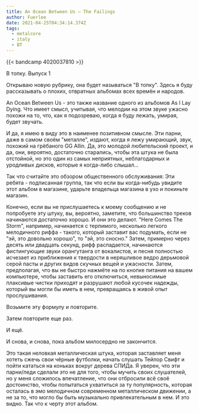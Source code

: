 ```yaml
---
title: An Ocean Between Us — The Failings
author: Fuerlee
date: 2021-04-25T04:34:14.374Z
tags:
  - metalcore
  - italy
  - ВТ
---
```

{{< bandcamp 4020037810 >}}

В топку. Выпуск 1



Открываю новую рубрику, она будет называться "В топку". Здесь я буду рассказывать о плохих, отвратных альбомах всех времён и народов.



An Ocean Between Us - это также название одного из альбомов As I Lay Dying. Что имеет смысл, учитывая, что мелодии на этом звуке ужасно похожи на то, что, как я подозреваю, когда я буду лежать, умирая, будет звучать.



И да, я имею в виду это в наименее позитивном смысле. Эти парни, даже в самом своём "металле", издают, когда я лежу умирающий, звук, похожий на грёбаного GG Allin. Да, это молодой любительский проект, и да, они, вероятно, достаточно старались, чтобы эта штука не была отстойной, но это один из самых неприятных, неблагодарных и уродливых дисков, которые я когда-либо слышал...



Так что считайте это обзором общественного обслуживания: Эти ребята - подписанная группа, так что если вы когда-нибудь увидите этот альбом в магазине, ударьте владельца магазина в ухо и покиньте магазин.



Конечно, если вы не прислушаетесь к моему сообщению и не попробуете эту штуку, вы, вероятно, заметите, что большинство треков начинаются достаточно хорошо. И они это делают. "Here Comes The Storm", например, начинается с терпимого, несколько легкого мелодичного риффа - такого, который заставит вас подумать, если не "эй, это довольно хорошо", то "эй, это сносно." Затем, примерно через десять или двадцать секунд, рифф распадается, начинаются фистингующие звуки орангутанга от вокалистов, и песня полностью исчезает из приближения к твердости в неряшливое ведро дерьмовой серой пасты и других видов скучных вещей и ужасности. Затем, предполагая, что вы не быстро нажмёте на по кнопке питания на вашем компьютере, чтобы заставить его отключиться, невыносимые плаксивые чистки приходят и разрушают любой кусочек надежды, который вы могли бы иметь в нем, превращаясь в живой опыт прослушивания.



Возьмите эту формулу и повторите.



Затем повторите еще раз.



И ещё.



И снова, и снова, пока альбом милосердно не закончится.



Это такая неловкая металлическая штука, которая заставляет меня хотеть сжечь свои чёрные футболки, начать слушать Тейлор Свифт и пойти кататься на коньках вокруг дерева СПИДа. Я уверен, что эти парни/леди сделали это не для того, чтобы мучить своих слушателей, но у меня сложилось впечатление, что они отбросили всё своё достоинство, чтобы попытаться ухватиться за ту популярность, которая осталась в эмо мелодичном современном металлическом движении, а не за то, что могло бы быть музыкально привлекательным в нем. И это видно. Так что к черту этот альбом.